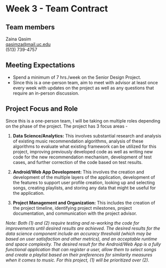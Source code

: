 # Week 3 - Team Contract

## Team members
Zaina Qasim  
qasimza@mail.uc.edu  
(513) 739-4757  

## Meeting Expectations
- Spend a minimum of 7 hrs./week on the Senior Design Project.
- Since this is a one-person team, aim to meet with advisor at least once every week with updates on the project as well as any questions that require an in-person discussion. 

## Project Focus and Role

Since this is a one-person team, I will be taking on multiple roles depending on the phase of the project. The project has 3 focus areas - 

1.	**Data Science/Analytics:** This involves substantial research and analysis of existing music recommendation algorithms, analysis of these algorithms to evaluate what existing framework can be utilized for this project, improving previously developed code as well as writing new code for the new recommendation mechanism, development of test cases, and further correction of the code based on test results. 

2.	**Android/Web App Development:**  This involves the creation and development of the multiple layers of the application, development of the features to support user profile creation, looking up and selecting songs, creating playlists, and storing any data that might be useful for the application.

3.	**Project Management and Organization:** This includes the creation of the project timeline, identifying project milestones, project documentation, and communication with the project advisor. 

_Note: Both (1) and (2) require testing and re-working the code for improvements until desired results are achieved. The desired results for the data science component include an accuracy threshold (which may be based on user satisfaction and other metrics), and an acceptable runtime and space complexity. The desired result for the Android/Web App is a fully functional application that can register a user, allow them to select songs and create a playlist based on their preferences for similarity measures when it comes to music. For this project, (1) will be prioritized over (2)._

